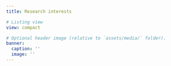 ```yaml
---
title: Research interests

# Listing view
view: compact

# Optional header image (relative to `assets/media/` folder).
banner:
  caption: ''
  image: ''
---
```

